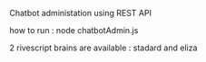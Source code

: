 Chatbot administation using REST API

how to run :
	node chatbotAdmin.js

2 rivescript brains are available : stadard and eliza